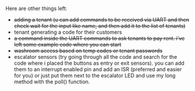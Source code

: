 Here are other things left:

- ~~adding a tenant (u can add commands to be received via UART and then check wait for the input like name, and then add it to the list of tenants)~~
- tenant generating a code for their customers
- ~~a command inside the UART commands to ask tenants to pay rent. i've left some example code where you can start~~
- ~~washroom access based on temp codes or tenant passwords~~
- escalator sensors (try going through all the code and search for the code where i placed the buttons as entry or exit sensors). you can add them to an interrupt enabled pin and add an ISR (preferred and easier for you) or just put them next to the escalator LED and use my long method with the poll() function.